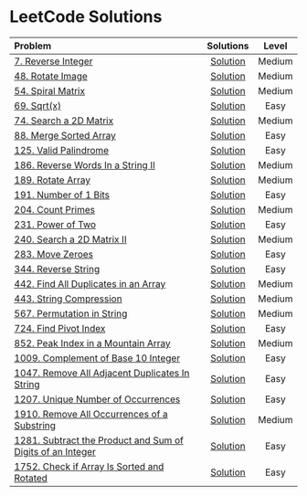 # LeetCode Solutions

|  Problem  |  Solutions  |  Level  |
|:----------|:-----------:|:-------:|
|  [7. Reverse Integer](https://leetcode.com/problems/reverse-integer/)  |  [Solution](https://github.com/kishanrajput23/Love-Babbar-CPP-DSA-Course/blob/main/Lectures/Lecture_07/Lecture_Codes/07.cpp)  |  Medium  |
|  [48. Rotate Image](https://leetcode.com/problems/rotate-image/)  |  [Solution](https://github.com/kishanrajput23/Love-Babbar-CPP-DSA-Course/blob/main/Lectures/Lecture_23/Homework/48.cpp)  |  Medium  |
|  [54. Spiral Matrix](https://leetcode.com/problems/spiral-matrix/)  |  [Solution](https://github.com/kishanrajput23/Love-Babbar-CPP-DSA-Course/blob/main/Lectures/Lecture_23/Lecture_Codes/54.cpp)  |  Medium  |
|  [69. Sqrt(x)](https://leetcode.com/problems/sqrtx/)  |  [Solution](https://github.com/kishanrajput23/Love-Babbar-CPP-DSA-Course/blob/main/Lectures/Lecture_14/Lecture_Codes/69.cpp)  |  Easy  |
|  [74. Search a 2D Matrix](https://leetcode.com/problems/search-a-2d-matrix/)  |  [Solution](https://github.com/kishanrajput23/Love-Babbar-CPP-DSA-Course/blob/main/Lectures/Lecture_23/Lecture_Codes/74.cpp)  |  Medium  |
|  [88. Merge Sorted Array](https://leetcode.com/problems/merge-sorted-array/)  |  [Solution](https://github.com/kishanrajput23/Love-Babbar-CPP-DSA-Course/blob/main/Lectures/Lecture_20/Homework/88.cpp)  |  Easy  |
|  [125. Valid Palindrome](https://leetcode.com/problems/valid-palindrome/)  |  [Solution](https://github.com/kishanrajput23/Love-Babbar-CPP-DSA-Course/blob/main/Lectures/Lecture_22/Lecture_Codes/125.cpp)  |  Easy  |
|  [186. Reverse Words In a String II](https://leetcode.com/problems/reverse-words-in-a-string-ii/)  |  [Solution](https://github.com/kishanrajput23/Love-Babbar-CPP-DSA-Course/blob/main/Lectures/Lecture_22/Homework/186.cpp)  |  Medium  |
|  [189. Rotate Array](https://leetcode.com/problems/rotate-array/)  |  [Solution](https://github.com/kishanrajput23/Love-Babbar-CPP-DSA-Course/blob/main/Lectures/Lecture_21/Lecture_Codes/189.cpp)  |  Medium  |
|  [191. Number of 1 Bits](https://leetcode.com/problems/number-of-1-bits/)  |  [Solution](https://github.com/kishanrajput23/Love-Babbar-CPP-DSA-Course/blob/main/Lectures/Lecture_05/Lecture_Codes/191.cpp)  |  Easy  |
|  [204. Count Primes](https://leetcode.com/problems/count-primes/)  |  [Solution](https://github.com/kishanrajput23/Love-Babbar-CPP-DSA-Course/blob/main/Lectures/Lecture_24/Lecture_Codes/204.cpp)  |  Medium  |
|  [231. Power of Two](https://leetcode.com/problems/power-of-two/)  |  [Solution](https://github.com/kishanrajput23/Love-Babbar-CPP-DSA-Course/blob/main/Lectures/Lecture_07/Lecture_Codes/231.cpp)  |  Easy  |
|  [240. Search a 2D Matrix II](https://leetcode.com/problems/search-a-2d-matrix-ii/)  |  [Solution](https://github.com/kishanrajput23/Love-Babbar-CPP-DSA-Course/blob/main/Lectures/Lecture_23/Lecture_Codes/240.cpp)  |  Medium  |
|  [283. Move Zeroes](https://leetcode.com/problems/move-zeroes/)  | [Solution](https://github.com/kishanrajput23/Love-Babbar-CPP-DSA-Course/blob/main/Lectures/Lecture_20/Lecture_Codes/283.cpp)  |  Easy  |
|  [344. Reverse String](https://leetcode.com/problems/reverse-string/)  |  [Solution](https://github.com/kishanrajput23/Love-Babbar-CPP-DSA-Course/blob/main/Lectures/Lecture_22/Lecture_Codes/344.cpp)  |  Easy  |
|  [442. Find All Duplicates in an Array](https://leetcode.com/problems/find-all-duplicates-in-an-array/)  |  [Solution](https://github.com/kishanrajput23/Love-Babbar-CPP-DSA-Course/blob/main/Lectures/Lecture_10/Homework/442.cpp)  |  Medium  |
|  [443. String Compression](https://leetcode.com/problems/string-compression/)  |  [Solution](https://github.com/kishanrajput23/Love-Babbar-CPP-DSA-Course/blob/main/Lectures/Lecture_22/Lecture_Codes/443.cpp)  |  Medium  |
|  [567. Permutation in String](https://leetcode.com/problems/permutation-in-string/)  |  [Solution](https://github.com/kishanrajput23/Love-Babbar-CPP-DSA-Course/blob/main/Lectures/Lecture_22/Lecture_Codes/567.cpp)  |  Medium  |
|  [724. Find Pivot Index](https://leetcode.com/problems/find-pivot-index/)  |  [Solution](https://github.com/kishanrajput23/Love-Babbar-CPP-DSA-Course/blob/main/Lectures/Lecture_13/Homework/724.cpp)  |  Easy  |
|  [852. Peak Index in a Mountain Array](https://leetcode.com/problems/peak-index-in-a-mountain-array/)  |  [Solution](https://github.com/kishanrajput23/Love-Babbar-CPP-DSA-Course/blob/main/Lectures/Lecture_13/Lecture_Codes/852.cpp)  |  Medium  |
|  [1009. Complement of Base 10 Integer](https://leetcode.com/problems/complement-of-base-10-integer/)  |  [Solution](https://github.com/kishanrajput23/Love-Babbar-CPP-DSA-Course/blob/main/Lectures/Lecture_07/Lecture_Codes/1009.cpp)  |  Easy  |
|  [1047. Remove All Adjacent Duplicates In String](https://leetcode.com/problems/remove-all-adjacent-duplicates-in-string/)  |  [Solution](https://github.com/kishanrajput23/Love-Babbar-CPP-DSA-Course/blob/main/Lectures/Lecture_22/Homework/1047.cpp)  |  Easy  |
|  [1207. Unique Number of Occurrences](https://leetcode.com/problems/unique-number-of-occurrences/)  |  [Solution](https://github.com/kishanrajput23/Love-Babbar-CPP-DSA-Course/blob/main/Lectures/Lecture_10/Homework/1207.cpp)  |  Easy  |
|  [1910. Remove All Occurrences of a Substring](https://leetcode.com/problems/remove-all-occurrences-of-a-substring/)  |  [Solution](https://github.com/kishanrajput23/Love-Babbar-CPP-DSA-Course/blob/main/Lectures/Lecture_22/Lecture_Codes/1910.cpp)  |  Medium  |
|  [1281. Subtract the Product and Sum of Digits of an Integer](https://leetcode.com/problems/subtract-the-product-and-sum-of-digits-of-an-integer/)  |  [Solution](https://github.com/kishanrajput23/Love-Babbar-CPP-DSA-Course/blob/main/Lectures/Lecture_05/Lecture_Codes/1281.cpp)  |  Easy  |
|  [1752. Check if Array Is Sorted and Rotated](https://leetcode.com/problems/check-if-array-is-sorted-and-rotated/)  | [Solution](https://github.com/kishanrajput23/Love-Babbar-CPP-DSA-Course/blob/main/Lectures/Lecture_21/Lecture_Codes/1752.cpp)  |  Easy  |
